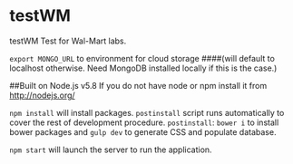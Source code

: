 # testWM

testWM Test for Wal-Mart labs.

`export MONGO_URL` to environment for cloud storage
####(will default to localhost otherwise. Need MongoDB installed locally if this is the case.)

##Built on Node.js v5.8
If you do not have node or npm install it from http://nodejs.org/

`npm install` will install packages.
`postinstall` script runs automatically to cover the rest of development procedure.
`postinstall`: `bower i` to install bower packages and `gulp dev` to generate CSS and populate database.

`npm start` will launch the server to run the application.
